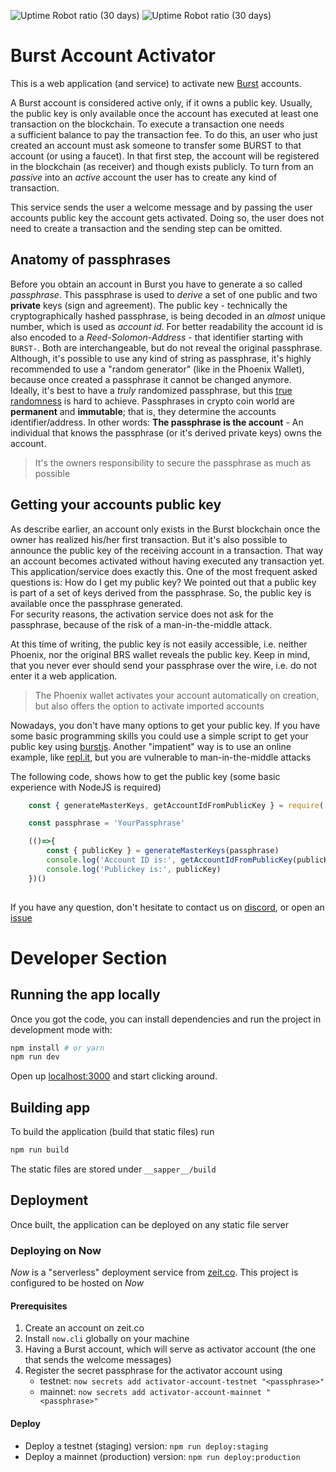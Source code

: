 ![Uptime Robot ratio (30 days)](https://img.shields.io/uptimerobot/ratio/m784377894-299d79c7d5c34fed26b22169?label=Uptime%20Mainnet)
![Uptime Robot ratio (30 days)](https://img.shields.io/uptimerobot/ratio/m780862024-50db2c44c703e5c68d6b1ebb?label=Uptime%20Testnet)

# Burst Account Activator

This is a web application (and service) to activate new [Burst](https://www.burst-coin.org/) accounts.

A Burst account is considered active only, if it owns a public key. Usually, the public key is only available once the 
account has executed at least one transaction on the blockchain. To execute a transaction one needs  
a sufficient balance to pay the transaction fee. To do this, an user who just created an account must ask someone to 
transfer some BURST to that account (or using a faucet). In that first step, the account will be registered in the blockchain (as receiver) and
though exists publicly. To turn from an _passive_ into an _active_ account the user has to create any kind of transaction.

This service sends the user a welcome message and by passing the user accounts public key the account gets activated.
Doing so, the user does not need to create a transaction and the sending step can be omitted.    

## Anatomy of passphrases

Before you obtain an account in Burst you have to generate a so called _passphrase_. This passphrase is used to _derive_ a set of one public and two __private__ keys (sign and agreement). 
The public key - technically the cryptographically hashed passphrase, is being decoded in an _almost_ unique number, which is used as _account id_. 
For better readability the account id is also encoded to a _Reed-Solomon-Address_ - that identifier starting with `BURST-`. Both are interchangeable, but do not reveal the original passphrase.    
Although, it's possible to use any kind of string as passphrase, it's highly recommended to use a "random generator" (like in the Phoenix Wallet), because once created a passphrase it cannot be changed anymore.  
Ideally, it's best to have a _truly_ randomized passphrase, but this [true randomness](https://www.random.org/randomness) is hard to achieve. Passphrases in crypto coin world are **permanent** and **immutable**;
that is, they determine the accounts identifier/address. In other words: **The passphrase is the account** - An individual that knows the passphrase (or it's derived private keys) owns the account. 

> It's the owners responsibility to secure the passphrase as much as possible   

## Getting your accounts public key

As describe earlier, an account only exists in the Burst blockchain once the owner has realized his/her first transaction. But it's also possible to announce the public key of the receiving account in a transaction. 
That way an account becomes activated without having executed any transaction yet. 
This application/service does exactly this. One of the most frequent asked questions is: How do I get my public key? 
We pointed out that a public key is part of a set of keys derived from the passphrase. So, the public key is available once the passphrase generated.    
For security reasons, the activation service does not ask for the passphrase, because of the risk of a man-in-the-middle attack.

At this time of writing, the public key is not easily accessible, i.e. neither Phoenix, nor the original BRS wallet reveals the public key.
Keep in mind, that you never ever should send your passphrase over the wire, i.e. do not enter it a web application.

> The Phoenix wallet activates your account automatically on creation, but also offers the option to activate imported accounts 

Nowadays, you don't have many options to get your public key. If you have some basic programming skills you could use a simple script to get your public key using [burstjs](https://burstappsteam.org/phoenix/modules/crypto.html#generatemasterkeys).
Another "impatient" way is to use an online example, like [repl.it](https://repl.it/@ohager/BurstJS-Playground), but you are vulnerable to man-in-the-middle attacks
  
The following code, shows how to get the public key (some basic experience with NodeJS is required)  
```javascript
    const { generateMasterKeys, getAccountIdFromPublicKey } = require('@burstjs/crypto')

    const passphrase = 'YourPassphrase'

    (()=>{
        const { publicKey } = generateMasterKeys(passphrase)
        console.log('Account ID is:', getAccountIdFromPublicKey(publicKey) )
        console.log('Publickey is:', publicKey)    
    })()
    
```
     
If you have any question, don't hesitate to contact us on [discord](https://discord.gg/KWVbWJv), or open an [issue](https://github.com/ohager/burst-account-activator/issues/new) 

# Developer Section

## Running the app locally

Once you got the code, you can install dependencies and run the project in development mode with:

```bash
npm install # or yarn
npm run dev
```

Open up [localhost:3000](http://localhost:3000) and start clicking around.

## Building app

To build the application (build that static files) run

```bash
npm run build
```

The static files are stored under `__sapper__/build` 

## Deployment

Once built, the application can be deployed on any static file server

### Deploying on Now 

_Now_ is a "serverless" deployment service from [zeit.co](https://zeit.co).
This project is configured to be hosted on _Now_

#### Prerequisites
1. Create an account on zeit.co
2. Install `now.cli` globally on your machine 
3. Having a Burst account, which will serve as activator account (the one that sends the welcome messages)
4. Register the secret passphrase for the activator account using 
   - testnet: `now secrets add activator-account-testnet "<passphrase>"`
   - mainnet: `now secrets add activator-account-mainnet "<passphrase>"`

#### Deploy
 
 - Deploy a testnet (staging) version: `npm run deploy:staging`
 - Deploy a mainnet (production) version: `npm run deploy:production`

